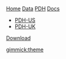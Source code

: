 [Home](index.md)
[Data](data.md)
[PDH]()
[Docs]()

  * [PDH-US](pdh-us.md)
  * [PDH-UK](pdh-uk.md)
  
[Download](download.md)

[gimmick:theme](spacelab)
